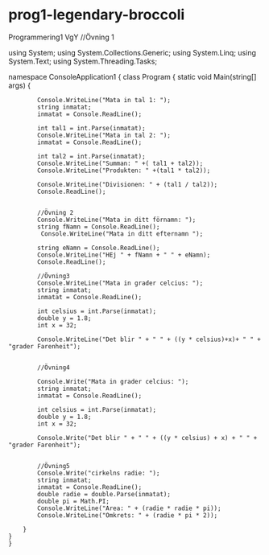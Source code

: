 # prog1-legendary-broccoli
Programmering1 VgY
//Övning 1

using System;
using System.Collections.Generic;
using System.Linq;
using System.Text;
using System.Threading.Tasks;

namespace ConsoleApplication1
{
    class Program
    {
        static void Main(string[] args)
        {
            
            Console.WriteLine("Mata in tal 1: ");
            string inmatat;
            inmatat = Console.ReadLine();

            int tal1 = int.Parse(inmatat);
            Console.WriteLine("Mata in tal 2: ");
            inmatat = Console.ReadLine();

            int tal2 = int.Parse(inmatat);
            Console.WriteLine("Summan: " +( tal1 + tal2));
            Console.WriteLine("Produkten: " +(tal1 * tal2));
           
            Console.WriteLine("Divisionen: " + (tal1 / tal2));            
            Console.ReadLine();
           

            //Övning 2
            Console.WriteLine("Mata in ditt förnamn: ");
            string fNamn = Console.ReadLine();
             Console.WriteLine("Mata in ditt efternamn ");

            string eNamn = Console.ReadLine();
            Console.WriteLine("HEj " + fNamn + " " + eNamn);
            Console.ReadLine();
             
            //Övning3
            Console.WriteLine("Mata in grader celcius: ");
            string inmatat;
            inmatat = Console.ReadLine();

            int celsius = int.Parse(inmatat);
            double y = 1.8;
            int x = 32;

            Console.WriteLine("Det blir " + " " + ((y * celsius)+x)+ " " + "grader Farenheit");
       
   
            //Övning4

            Console.Write("Mata in grader celcius: ");
            string inmatat;
            inmatat = Console.ReadLine();

            int celsius = int.Parse(inmatat);
            double y = 1.8;
            int x = 32;

            Console.Write("Det blir " + " " + ((y * celsius) + x) + " " + "grader Farenheit");

            
            //Övning5
            Console.Write("cirkelns radie: ");
            string inmatat;
            inmatat = Console.ReadLine();
            double radie = double.Parse(inmatat);
            double pi = Math.PI;
            Console.WriteLine("Area: " + (radie * radie * pi));
            Console.WriteLine("Omkrets: " + (radie * pi * 2));

        }
    }
    }
